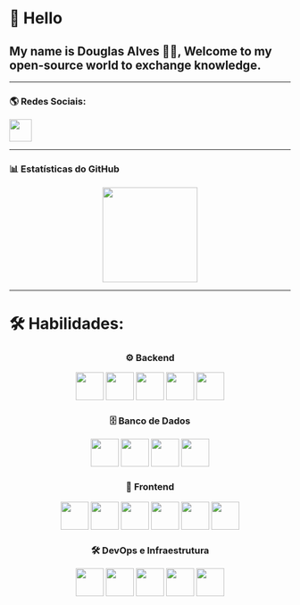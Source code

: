 # 👋 Hello 
## My name is Douglas Alves 🧑‍💻, Welcome to my open-source world to exchange knowledge.

---

### 🌎 **Redes Sociais:**
[<img src="https://cdn.jsdelivr.net/gh/devicons/devicon/icons/linkedin/linkedin-original.svg" width="40">](https://www.linkedin.com/in/douglas-alves-b3b901179/)

---

### 📊 **Estatísticas do GitHub**
<div align="center">
  <img height="170em" src="https://github-readme-stats.vercel.app/api/top-langs/?username=Douglas-00&layout=compact&hide=shell&theme=merko">
</div>

---

# 🛠 **Habilidades:**
<div align="center">

### ⚙️ **Backend**
<img src="https://cdn.jsdelivr.net/gh/devicons/devicon/icons/nodejs/nodejs-original.svg" width="50">
<img src="https://cdn.jsdelivr.net/gh/devicons/devicon/icons/typescript/typescript-original.svg" width="50">
<img src="https://cdn.jsdelivr.net/gh/devicons/devicon/icons/rabbitmq/rabbitmq-original.svg" width="50">
<img src="https://cdn.jsdelivr.net/gh/devicons/devicon/icons/redis/redis-original.svg" width="50">
<img src="https://cdn.jsdelivr.net/gh/devicons/devicon/icons/python/python-original.svg" width="50">

### 🗄️ **Banco de Dados**
<img src="https://cdn.jsdelivr.net/gh/devicons/devicon/icons/mysql/mysql-original.svg" width="50">
<img src="https://cdn.jsdelivr.net/gh/devicons/devicon/icons/postgresql/postgresql-original.svg" width="50">
<img src="https://cdn.jsdelivr.net/gh/devicons/devicon/icons/mongodb/mongodb-original.svg" width="50">
<img src="https://cdn.jsdelivr.net/gh/devicons/devicon/icons/sqlite/sqlite-original.svg" width="50">

### 🎨 **Frontend**
<img src="https://cdn.jsdelivr.net/gh/devicons/devicon/icons/html5/html5-original.svg" width="50">
<img src="https://cdn.jsdelivr.net/gh/devicons/devicon/icons/css3/css3-original.svg" width="50">
<img src="https://cdn.jsdelivr.net/gh/devicons/devicon/icons/bootstrap/bootstrap-original.svg" width="50">
<img src="https://cdn.jsdelivr.net/gh/devicons/devicon/icons/javascript/javascript-original.svg" width="50">
<img src="https://cdn.jsdelivr.net/gh/devicons/devicon/icons/react/react-original.svg" width="50">
<img src="https://cdn.jsdelivr.net/gh/devicons/devicon/icons/nextjs/nextjs-original.svg" width="50">

### 🛠 **DevOps e Infraestrutura**
<img src="https://cdn.jsdelivr.net/gh/devicons/devicon/icons/docker/docker-original.svg" width="50">
<img src="https://cdn.jsdelivr.net/gh/devicons/devicon/icons/kubernetes/kubernetes-plain.svg" width="50">
<img src="https://cdn.jsdelivr.net/gh/devicons/devicon/icons/gitlab/gitlab-original.svg" width="50">
<img src="https://cdn.jsdelivr.net/gh/devicons/devicon/icons/grafana/grafana-original.svg" width="50">
<img src="https://cdn.jsdelivr.net/gh/devicons/devicon/icons/githubactions/githubactions-original.svg" width="50"> <!-- CI/CD -->

</div>
